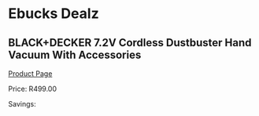 
# Ebucks Dealz
## BLACK+DECKER 7.2V Cordless Dustbuster Hand Vacuum With Accessories
[Product Page](https://www.ebucks.com/web/shop/productSelected.do?prodId=1187264018&catId=998409624)

Price: R499.00

Savings: 


	